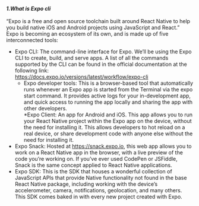 ***1.What is Expo cli***<br><br> 
“Expo is a free and open source toolchain built around React Native to help you build native iOS and Android projects using JavaScript and React.”<br>
Expo is becoming an ecosystem of its own, and is made up of five interconnected tools:<br>
* Expo CLI: The command-line interface for Expo. We’ll be using the Expo CLI to create, build, and serve apps. A list of all the commands supported by the CLI can be found in the official documentation at the following link:<br>
  https://docs.expo.io/versions/latest/workflow/expo-cli<br>
  * Expo developer tools: This is a browser-based tool that automatically runs whenever an Expo app is started from the Terminal via the expo start command. It provides active logs for your in-development app, and quick access to running the app locally and sharing the app with other developers.<br>
  *Expo Client: An app for Android and iOS. This app allows you to run your React Native project within the Expo app on the device, without the need for installing it. This allows developers to hot reload on a real device, or share development code with anyone else without the need for installing it.<br>
* Expo Snack: Hosted at https://snack.expo.io, this web app allows you to work on a React Native app in the browser, with a live preview of the code you’re working on. If you’ve ever used CodePen or JSFiddle, Snack is the same concept applied to React Native applications.<br>
* Expo SDK: This is the SDK that houses a wonderful collection of JavaScript APIs that provide Native functionality not found in the base React Native package, including working with the device’s accelerometer, camera, notifications, geolocation, and many others. This SDK comes baked in with every new project created with Expo.<br>
